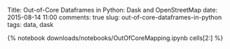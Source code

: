 Title: Out-of-Core Dataframes in Python: Dask and OpenStreetMap
date: 2015-08-14 11:00
comments: true
slug: out-of-core-dataframes-in-python
tags: data, dask

{% notebook downloads/notebooks/OutOfCoreMapping.ipynb cells[2:] %}